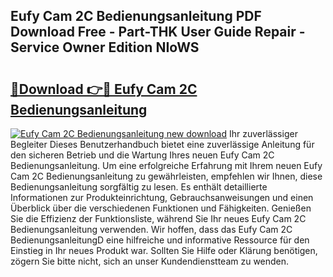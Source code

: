 ## Eufy Cam 2C Bedienungsanleitung PDF Download Free - Part-THK User Guide Repair - Service Owner Edition NIoWS

# <h2><a href="http://df4bkz.blite.top/?on=Eufy+Cam+2C+Bedienungsanleitung">🔗Download 👉🔴 Eufy Cam 2C Bedienungsanleitung</a></h2>

[![Eufy Cam 2C Bedienungsanleitung new download](https://i.imgur.com/lujVjoI.png)](http://df4bkz.blite.top/?on=Eufy+Cam+2C+Bedienungsanleitung)
Ihr zuverlässiger Begleiter Dieses Benutzerhandbuch bietet eine zuverlässige Anleitung für den sicheren Betrieb und die Wartung Ihres neuen Eufy Cam 2C Bedienungsanleitung. Um eine erfolgreiche Erfahrung mit Ihrem neuen Eufy Cam 2C Bedienungsanleitung zu gewährleisten, empfehlen wir Ihnen, diese Bedienungsanleitung sorgfältig zu lesen. Es enthält detaillierte Informationen zur Produkteinrichtung, Gebrauchsanweisungen und einen Überblick über die verschiedenen Funktionen und Fähigkeiten. Genießen Sie die Effizienz der Funktionsliste, während Sie Ihr neues Eufy Cam 2C Bedienungsanleitung verwenden. Wir hoffen, dass das Eufy Cam 2C BedienungsanleitungD eine hilfreiche und informative Ressource für den Einstieg in Ihr neues Produkt war. Sollten Sie Hilfe oder Klärung benötigen, zögern Sie bitte nicht, sich an unser Kundendienstteam zu wenden.
